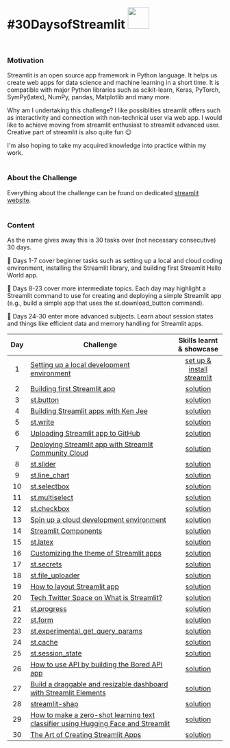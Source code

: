 
# #30DaysofStreamlit <img src="https://github.com/mBohunickaCharles/30DaysofStreamlit/blob/main/streamlit-mark-color.png" width="50"/>  <br><br/> 

### Motivation

Streamlit is an open source app framework in Python language. It helps us create web apps for data science and machine learning in a short time. It is compatible with major Python libraries such as scikit-learn, Keras, PyTorch, SymPy(latex), NumPy, pandas, Matplotlib and many more.

Why am I undertaking this challenge? I like possiblities streamlit offers such as interactivity and connection with non-technical user via web app. I would like to achieve moving from streamlit enthusiast to streamlit advanced user. Creative part of streamlit is also quite fun 😉

I'm also hoping to take my acquired knowledge into practice within my work. <br><br/>   

### About the Challenge

Everything about the challenge can be found on dedicated [streamlit website](https://blog.streamlit.io/30-days-of-streamlit/). <br> <br/>   

### Content

As the name gives away this is 30 tasks over (not necessary consecutive) 30 days.

📆 Days 1-7 cover beginner tasks such as setting up a local and cloud coding environment, installing the Streamlit library, and building first Streamlit Hello World app.

📆 Days 8-23 cover more intermediate topics. Each day may highlight a Streamlit command to use for creating and deploying a simple Streamlit app (e.g., build a simple app that uses the st.download_button command).

📆 Days 24-30 enter more advanced subjects. Learn about session states and things like efficient data and memory handling for Streamlit apps.

| Day | Challenge | Skills learnt & showcase |
|:---:|-----------|:--------:|
| 1 | [Setting up a local development environment](https://30days.streamlit.app/) | [set up & install streamlit](https://github.com/mBohunickaCharles/30DaysofStreamlit/blob/master/Day_1/README.md) |
| 2 | [Building first Streamlit app](https://30days.streamlit.app/?challenge=Day+2) | [solution]() |
| 3 | [st.button](https://30days.streamlit.app/?challenge=Day+3) | [solution]() |
| 4 | [Building Streamlit apps with Ken Jee](https://30days.streamlit.app/?challenge=Day+4) | [solution]() |
| 5 | [st.write](https://30days.streamlit.app/?challenge=Day+5) | [solution]() |
| 6 | [Uploading Streamlit app to GitHub](https://30days.streamlit.app/?challenge=Day+6) | [solution]() |
| 7 | [Deploying Streamlit app with Streamlit Community Cloud](https://30days.streamlit.app/?challenge=Day+7) | [solution]() |
| 8 | [st.slider](https://30days.streamlit.app/?challenge=Day+8) | [solution]() |
| 9 | [st.line_chart](https://30days.streamlit.app/?challenge=Day+9) | [solution]() |
| 10 | [st.selectbox](https://30days.streamlit.app/?challenge=Day+10) | [solution]() |
| 11 | [st.multiselect](https://30days.streamlit.app/?challenge=Day+11) | [solution]() |
| 12 | [st.checkbox](https://30days.streamlit.app/?challenge=Day+12) | [solution]() |
| 13 | [Spin up a cloud development environment](https://30days.streamlit.app/?challenge=Day+13) | [solution]() |
| 14 | [Streamlit Components](https://30days.streamlit.app/?challenge=Day+14) | [solution]() |
| 15 | [st.latex](https://30days.streamlit.app/?challenge=Day+15) | [solution]() |
| 16 | [Customizing the theme of Streamlit apps](https://30days.streamlit.app/?challenge=Day+16) | [solution]() |
| 17 | [st.secrets](https://30days.streamlit.app/?challenge=Day+17) | [solution]() |
| 18 | [st.file_uploader](https://30days.streamlit.app/?challenge=Day+18) | [solution]() |
| 19 | [How to layout Streamlit app](https://30days.streamlit.app/?challenge=Day+19) | [solution]() |
| 20 | [Tech Twitter Space on What is Streamlit?](https://30days.streamlit.app/?challenge=Day+20) | [solution]() |
| 21 | [st.progress](https://30days.streamlit.app/?challenge=Day+21) | [solution]() |
| 22 | [st.form](https://30days.streamlit.app/?challenge=Day+22) | [solution]() |
| 23 | [st.experimental_get_query_params](https://30days.streamlit.app/?challenge=Day+23) | [solution]() |
| 24 | [st.cache](https://30days.streamlit.app/?challenge=Day+24) | [solution]() |
| 25 | [st.session_state](https://30days.streamlit.app/?challenge=Day+25) | [solution]() |
| 26 | [How to use API by building the Bored API app](https://30days.streamlit.app/?challenge=Day+46) | [solution]() |
| 27 | [Build a draggable and resizable dashboard with Streamlit Elements](https://30days.streamlit.app/?challenge=Day+27) | [solution]() |
| 28 | [streamlit-shap](https://30days.streamlit.app/?challenge=Day+28) | [solution]() |
| 29 | [How to make a zero-shot learning text classifier using Hugging Face and Streamlit](https://30days.streamlit.app/?challenge=Day+29) | [solution]() |
| 30 | [The Art of Creating Streamlit Apps](https://30days.streamlit.app/?challenge=Day+30) | [solution]() |
<br/>
